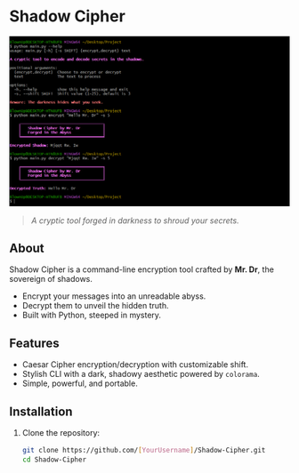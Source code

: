 # Shadow Cipher

![Shadow Cipher](https://github.com/xMrDrx/Cipher/blob/main/image.png)
> *A cryptic tool forged in darkness to shroud your secrets.*

## About
Shadow Cipher is a command-line encryption tool crafted by **Mr. Dr**, the sovereign of shadows.  
- Encrypt your messages into an unreadable abyss.  
- Decrypt them to unveil the hidden truth.  
- Built with Python, steeped in mystery.

## Features
- Caesar Cipher encryption/decryption with customizable shift.
- Stylish CLI with a dark, shadowy aesthetic powered by `colorama`.
- Simple, powerful, and portable.

## Installation
1. Clone the repository:
   ```bash
   git clone https://github.com/[YourUsername]/Shadow-Cipher.git
   cd Shadow-Cipher
